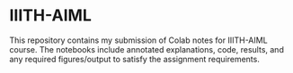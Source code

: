 # IIITH-AIML
This repository contains my submission of Colab notes for IIITH-AIML course. The notebooks include annotated explanations, code, results, and any required figures/output to satisfy the assignment requirements.
